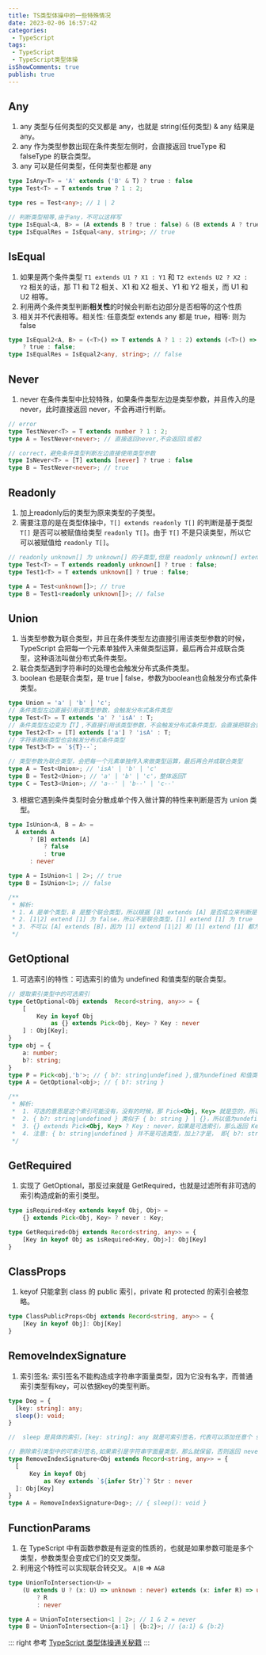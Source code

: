 ```yaml
---
title: TS类型体操中的一些特殊情况
date: 2023-02-06 16:57:42
categories:
 - TypeScript
tags:
 - TypeScript
 - TypeScript类型体操
isShowComments: true
publish: true
---
```


## Any

1. any 类型与任何类型的交叉都是 any，也就是 string(任何类型) & any 结果是 any。
2. any 作为类型参数出现在条件类型左侧时，会直接返回 trueType 和 falseType 的联合类型。
3. any 可以是任何类型，任何类型也都是 any

```ts
type IsAny<T> = 'A' extends ('B' & T) ? true : false
type Test<T> = T extends true ? 1 : 2;

type res = Test<any>; // 1 | 2

// 判断类型相等,由于any，不可以这样写
type IsEqual<A, B> = (A extends B ? true : false) & (B extends A ? true : false);
type IsEqualRes = IsEqual<any, string>; // true
```

## IsEqual

1. 如果是两个条件类型 `T1 extends U1 ? X1 : Y1` 和 `T2 extends U2 ? X2 : Y2` 相关的话，那 T1 和 T2 相关、X1 和 X2 相关、Y1 和 Y2 相关，而 U1 和 U2 相等。
2. 利用两个条件类型判断**相关性**的时候会判断右边部分是否相等的这个性质
3. 相关并不代表相等。相关性: 任意类型 extends any 都是 true，相等: 则为false

```ts
type IsEqual2<A, B> = (<T>() => T extends A ? 1 : 2) extends (<T>() => T extends B ? 1 : 2)
    ? true : false;
type IsEqualRes = IsEqual2<any, string>; // false
```

## Never

1. never 在条件类型中比较特殊，如果条件类型左边是类型参数，并且传入的是 never，此时直接返回 never，不会再进行判断。

```ts
// error
type TestNever<T> = T extends number ? 1 : 2;
type A = TestNever<never>; // 直接返回never,不会返回1或者2

// correct，避免条件类型判断左边直接使用类型参数
type IsNever<T> = [T] extends [never] ? true : false
type B = TestNever<never>; // true
```

## Readonly

1. 加上readonly后的类型为原来类型的子类型。
2. 需要注意的是在类型体操中，`T[] extends readonly T[]` 的判断是基于类型 `T[]` 是否可以被赋值给类型 `readonly T[]`。由于 `T[]` 不是只读类型，所以它可以被赋值给 `readonly T[]`。

```ts
// readonly unknown[] 为 unknown[] 的子类型,但是 readonly unknown[] extends unknown[] 为 false
type Test<T> = T extends readonly unknown[] ? true : false;
type Test1<T> = T extends unknown[] ? true : false;

type A = Test<unknown[]>; // true
type B = Test1<readonly unknown[]>; // false
```

## Union

1. 当类型参数为联合类型，并且在条件类型左边直接引用该类型参数的时候，TypeScript 会把每一个元素单独传入来做类型运算，最后再合并成联合类型，这种语法叫做分布式条件类型。
2. 联合类型遇到字符串时的处理也会触发分布式条件类型。
3. boolean 也是联合类型，是 true | false，参数为boolean也会触发分布式条件类型。

  ```ts
  type Union = 'a' | 'b' | 'c';
  // 条件类型左边直接引用该类型参数，会触发分布式条件类型
  type Test<T> = T extends 'a' ? 'isA' : T;
  // 条件类型左边变为【T】,不直接引用该类型参数，不会触发分布式条件类型，会直接把联合类型当成一个整体传入
  type Test2<T> = [T] extends ['a'] ? 'isA' : T;
  // 字符串模板类型也会触发分布式条件类型
  type Test3<T> = `${T}--`;

  // 类型参数为联合类型，会把每一个元素单独传入来做类型运算，最后再合并成联合类型
  type A = Test<Union>; // 'isA' | 'b' | 'c'
  type B = Test2<Union>; // 'a' | 'b' | 'c'，整体返回T
  type C = Test3<Union>; // 'a--' | 'b--' | 'c--'
  ```
  
3. 根据它遇到条件类型时会分散成单个传入做计算的特性来判断是否为 union 类型。
  
  ```ts
  type IsUnion<A, B = A> =
    A extends A
        ? [B] extends [A]
            ? false
            : true
        : never

  type A = IsUnion<1 | 2>; // true
  type B = IsUnion<1>; // false

  /**
   * 解析: 
   * 1. A 是单个类型，B 是整个联合类型，所以根据 [B] extends [A] 是否成立来判断是否是联合类型
   * 2. [1|2] extend [1] 为 false，所以不是联合类型，[1] extend [1] 为 true
   * 3. 不可以 [A] extends [B]，因为 [1] extend [1|2] 和 [1] extend [1] 都为 true，所以无法判断
   */
  ```

## GetOptional

1. 可选索引的特性：可选索引的值为 undefined 和值类型的联合类型。

```ts
// 提取索引类型中的可选索引
type GetOptional<Obj extends  Record<string, any>> = {
    [
        Key in keyof Obj 
            as {} extends Pick<Obj, Key> ? Key : never
    ] : Obj[Key];
}
type obj = {
    a: number;
    b?: string;
}
type P = Pick<obj,'b'>; // { b?: string|undefined },值为undefined 和值类型的联合类型。
type A = GetOptional<obj>; // { b?: string }

/**
 * 解析:
 *  1. 可选的意思是这个索引可能没有，没有的时候，那 Pick<Obj, Key> 就是空的，所以 {} extends Pick<Obj, Key> 为 true
 *  2. { b?: string|undefined } 类似于 { b: string } | {}，所以值为undefined 和值类型的联合类型
 *  3. {} extends Pick<Obj, Key> ? Key : never，如果是可选索引，那么返回 Key，否则返回 never
 *  4. 注意: { b: string|undefined } 并不是可选类型，加上?才是， 即{ b?: string|undefined }
 */
```

## GetRequired

1. 实现了 GetOptional，那反过来就是 GetRequired，也就是过滤所有非可选的索引构造成新的索引类型。

```ts
type isRequired<Key extends keyof Obj, Obj> = 
    {} extends Pick<Obj, Key> ? never : Key;

type GetRequired<Obj extends Record<string, any>> = { 
    [Key in keyof Obj as isRequired<Key, Obj>]: Obj[Key] 
}
```

## ClassProps

1. keyof 只能拿到 class 的 public 索引，private 和 protected 的索引会被忽略。

```ts
type ClassPublicProps<Obj extends Record<string, any>> = {
    [Key in keyof Obj]: Obj[Key]    
}
```

## RemoveIndexSignature

1. 索引签名: 索引签名不能构造成字符串字面量类型，因为它没有名字，而普通索引类型有key，可以依据key的类型判断。

```ts
type Dog = {
  [key: string]: any;
  sleep(): void;
}

//  sleep 是具体的索引，[key: string]: any 就是可索引签名，代表可以添加任意个 string 类型的索引。

// 删除索引类型中的可索引签名,如果索引是字符串字面量类型，那么就保留，否则返回 never，代表过滤掉。
type RemoveIndexSignature<Obj extends Record<string, any>> = {
  [
      Key in keyof Obj 
          as Key extends `${infer Str}`? Str : never
  ]: Obj[Key]
}
type A = RemoveIndexSignature<Dog>; // { sleep(): void }
```

## FunctionParams

1. 在 TypeScript 中有函数参数是有逆变的性质的，也就是如果参数可能是多个类型，参数类型会变成它们的交叉类型。
2. 利用这个特性可以实现联合转交叉。 `A|B` => `A&B`

```ts
type UnionToIntersection<U> = 
    (U extends U ? (x: U) => unknown : never) extends (x: infer R) => unknown
        ? R
        : never

type A = UnionToIntersection<1 | 2>; // 1 & 2 = never
type B = UnionToIntersection<{a:1} | {b:2}>; // {a:1} & {b:2} 
```

::: right
参考 [TypeScript 类型体操通关秘籍](https://juejin.cn/book/7047524421182947366)
:::

